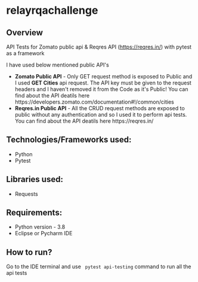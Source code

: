 # relayrqachallenge

## Overview
API Tests for Zomato public api & Reqres API (https://reqres.in/) with pytest as a framework

I have used below mentioned public API's

<ul>
  <li><b>Zomato Public API</b> - Only GET request method is exposed to Public and I used <b>GET Cities</b> api request. The API key must be given to the request headers and I haven't removed it from the Code as it's Public! You can find about the API deatils here https://developers.zomato.com/documentation#!/common/cities</li>
 
  <li><b>Reqres.in Public API</b> - All the CRUD request methods are exposed to public without any authentication and so I used it to perform api tests. You can find about the API deatils here https://reqres.in/ </li> 
</ul>

## Technologies/Frameworks used:

<ul>
  <li>Python</li>
  <li>Pytest</li>
</ul>

## Libraries used:
<ul>
  <li>Requests</li>
</ul>


## Requirements:

<ul>
  <li>Python version - 3.8</li>
  <li>Eclipse or Pycharm IDE</li>
</ul>

## How to run?
Go to the IDE terminal and use ``` pytest api-testing``` command to run all the api tests